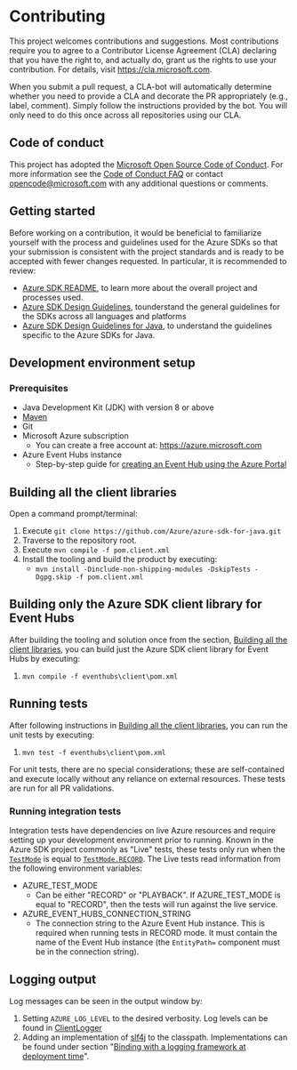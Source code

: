 # Contributing

This project welcomes contributions and suggestions. Most contributions require you to agree to a Contributor License
Agreement (CLA) declaring that you have the right to, and actually do, grant us the rights to use your contribution. For
details, visit https://cla.microsoft.com.

When you submit a pull request, a CLA-bot will automatically determine whether you need to provide a CLA and decorate
the PR appropriately (e.g., label, comment). Simply follow the instructions provided by the bot. You will only need to
do this once across all repositories using our CLA.

## Code of conduct

This project has adopted the [Microsoft Open Source Code of Conduct](https://opensource.microsoft.com/codeofconduct/).
For more information see the [Code of Conduct FAQ](https://opensource.microsoft.com/codeofconduct/faq/) or contact
[opencode@microsoft.com](mailto:opencode@microsoft.com) with any additional questions or comments.

## Getting started

Before working on a contribution, it would be beneficial to familiarize yourself with the process and guidelines used
for the Azure SDKs so that your submission is consistent with the project standards and is ready to be accepted with
fewer changes requested. In particular, it is recommended to review:

- [Azure SDK README][github-general], to learn more about the overall project and processes used.
- [Azure SDK Design Guidelines][design-guidelines], tounderstand the general guidelines for the SDKs across all
  languages and platforms
- [Azure SDK Design Guidelines for Java][java-spec], to understand the guidelines specific to the Azure SDKs for Java.

## Development environment setup

### Prerequisites

- Java Development Kit (JDK) with version 8 or above
- [Maven][maven]
- Git
- Microsoft Azure subscription
    - You can create a free account at: https://azure.microsoft.com
- Azure Event Hubs instance
    - Step-by-step guide for [creating an Event Hub using the Azure Portal][event_hubs_create]

## Building all the client libraries

Open a command prompt/terminal:
1. Execute `git clone https://github.com/Azure/azure-sdk-for-java.git`
1. Traverse to the repository root.
1. Execute `mvn compile -f pom.client.xml`
1. Install the tooling and build the product by executing:
    * `mvn install -Dinclude-non-shipping-modules -DskipTests -Dgpg.skip -f pom.client.xml`

## Building only the Azure SDK client library for Event Hubs

After building the tooling and solution once from the section, [Building all the client libraries](#building-all-the-client-libraries), you can build just the Azure SDK client library for Event Hubs by
executing:
1. `mvn compile -f eventhubs\client\pom.xml`

## Running tests

After following instructions in [Building all the client libraries](#building-all-the-client-libraries), you can run the
unit tests by executing:
1. `mvn test -f eventhubs\client\pom.xml`

For unit tests, there are no special considerations; these are self-contained and execute locally without any reliance
on external resources. These tests are run for all PR validations.

### Running integration tests

Integration tests have dependencies on live Azure resources and require setting up your development environment prior
to running. Known in the Azure SDK project commonly as "Live" tests, these tests only run when the
[`TestMode`][test-mode] is equal to [`TestMode.RECORD`][test-mode-record]. The Live tests read information from the
following environment variables:

- AZURE_TEST_MODE
    - Can be either "RECORD" or "PLAYBACK". If AZURE_TEST_MODE is equal to "RECORD", then the tests will run against the
      live service.
- AZURE_EVENT_HUBS_CONNECTION_STRING
    - The connection string to the Azure Event Hub instance. This is required when running tests in RECORD mode. It must
      contain the name of the Event Hub instance (the `EntityPath=` component must be in the connection string).

## Logging output

Log messages can be seen in the output window by:
1. Setting `AZURE_LOG_LEVEL` to the desired verbosity. Log levels can be found in [ClientLogger][log-level]
1. Adding an implementation of [slf4j][slf4j] to the classpath. Implementations can be found under section "[Binding with a
   logging framework at deployment time][slf4j-implementations]".

<!-- Links -->
[design-guidelines]: https://azuresdkspecs.z5.web.core.windows.net/DesignGuidelines.html
[event_hubs_create]: https://docs.microsoft.com/en-us/azure/event-hubs/event-hubs-create
[github-general]: https://github.com/Azure/azure-sdk
[java-spec]: https://azuresdkspecs.z5.web.core.windows.net/JavaSpec.html
[log-level]: https://github.com/Azure/azure-sdk-for-java/blob/master/core/azure-core/src/main/java/com/azure/core/util/logging/ClientLogger.java#L40
[maven]: https://maven.apache.org/
[slf4j]: https://www.slf4j.org/
[slf4j-implementations]: https://www.slf4j.org/manual.html#swapping
[test-mode]: https://github.com/Azure/azure-sdk-for-java/blob/master/core/azure-core-test/src/main/java/com/azure/core/test/TestMode.java
[test-mode-record]: https://github.com/Azure/azure-sdk-for-java/blob/master/core/azure-core-test/src/main/java/com/azure/core/test/TestMode.java#L12